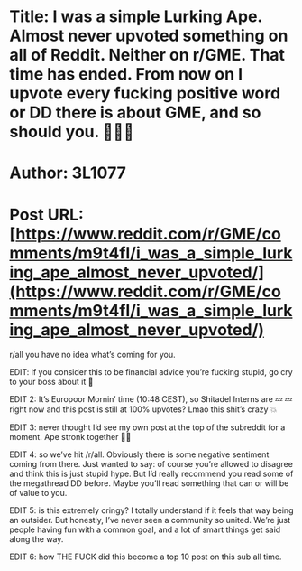 # Title: I was a simple Lurking Ape. Almost never upvoted something on all of Reddit. Neither on r/GME. That time has ended. From now on I upvote every fucking positive word or DD there is about GME, and so should you. 💎👋🚀
# Author: 3L1077
# Post URL: [https://www.reddit.com/r/GME/comments/m9t4fl/i_was_a_simple_lurking_ape_almost_never_upvoted/](https://www.reddit.com/r/GME/comments/m9t4fl/i_was_a_simple_lurking_ape_almost_never_upvoted/)


r/all you have no idea what’s coming for you.

EDIT: if you consider this to be financial advice you’re fucking stupid, go cry to your boss about it 👋

EDIT 2: It’s Europoor Mornin’ time (10:48 CEST), so Shitadel Interns are 💤 💤  right now and this post is still at 100% upvotes? 
Lmao this shit’s crazy 💥

EDIT 3: never thought I’d see my own post at the top of the subreddit for a moment. Ape stronk together 🥰🦍

EDIT 4: so we’ve hit /r/all. Obviously there is some negative sentiment coming from there. Just wanted to say: of course you’re allowed to disagree and think this is just stupid hype. But I’d really recommend you read some of the megathread DD before. Maybe you’ll read something that can or will be of value to you.

EDIT 5: is this extremely cringy? I totally understand if it feels that way being an outsider. But honestly, I’ve never seen a community so united. We’re just people having fun with a common goal, and a lot of smart things get said along the way.

EDIT 6: how THE FUCK did this become a top 10 post on this sub all time.